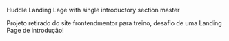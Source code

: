 Huddle Landing Lage
with single introductory section master

Projeto retirado do site frontendmentor para treino, desafio de uma Landing Page de introdução!
